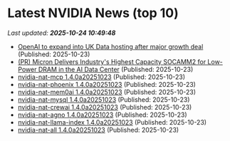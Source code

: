 # Latest NVIDIA News (top 10)
_Last updated: **2025-10-24 10:49:48**_

- [OpenAI to expand into UK Data hosting after major growth deal](https://www.gov.uk/government/news/openai-to-expand-into-uk-data-hosting-after-major-growth-deal) (Published: 2025-10-23)
- [(PR) Micron Delivers Industry's Highest Capacity SOCAMM2 for Low-Power DRAM in the AI Data Center](https://www.techpowerup.com/342169/micron-delivers-industrys-highest-capacity-socamm2-for-low-power-dram-in-the-ai-data-center) (Published: 2025-10-23)
- [nvidia-nat-mcp 1.4.0a20251023](https://pypi.org/project/nvidia-nat-mcp/1.4.0a20251023/) (Published: 2025-10-23)
- [nvidia-nat-phoenix 1.4.0a20251023](https://pypi.org/project/nvidia-nat-phoenix/1.4.0a20251023/) (Published: 2025-10-23)
- [nvidia-nat-mem0ai 1.4.0a20251023](https://pypi.org/project/nvidia-nat-mem0ai/1.4.0a20251023/) (Published: 2025-10-23)
- [nvidia-nat-mysql 1.4.0a20251023](https://pypi.org/project/nvidia-nat-mysql/1.4.0a20251023/) (Published: 2025-10-23)
- [nvidia-nat-crewai 1.4.0a20251023](https://pypi.org/project/nvidia-nat-crewai/1.4.0a20251023/) (Published: 2025-10-23)
- [nvidia-nat-agno 1.4.0a20251023](https://pypi.org/project/nvidia-nat-agno/1.4.0a20251023/) (Published: 2025-10-23)
- [nvidia-nat-llama-index 1.4.0a20251023](https://pypi.org/project/nvidia-nat-llama-index/1.4.0a20251023/) (Published: 2025-10-23)
- [nvidia-nat-all 1.4.0a20251023](https://pypi.org/project/nvidia-nat-all/1.4.0a20251023/) (Published: 2025-10-23)
